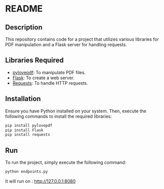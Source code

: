# README

## Description
This repository contains code for a project that utilizes various libraries for PDF manipulation and a Flask server for handling requests.

## Libraries Required
- [pylovepdf](https://pypi.org/project/pylovepdf/): To manipulate PDF files.
- [Flask](https://pypi.org/project/Flask/): To create a web server.
- [Requests](https://pypi.org/project/requests/): To handle HTTP requests.

## Installation
Ensure you have Python installed on your system. Then, execute the following commands to install the required libraries:

```bash
pip install pylovepdf
pip install Flask
pip install requests
```

## Run 
To run the project, simply execute the following command:

```bash
python endpoints.py
```

It will run on : http://127.0.0.1:8080



